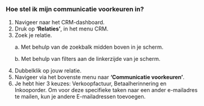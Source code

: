 ### Hoe stel ik mijn communicatie voorkeuren in?
1.	Navigeer naar het CRM-dashboard. 
2.	Druk op **‘Relaties’**, in het menu CRM.
3.	Zoek je relatie. <p>
a.	Met behulp van de zoekbalk midden boven in je scherm. <p>
b.	Met behulp van filters aan de linkerzijde van je scherm.
4.	Dubbelklik op jouw relatie.
5.	Navigeer via het bovenste menu naar **‘Communicatie voorkeuren’**.
6.	Je hebt hier 3 keuzes: Verkoopfactuur, Betaalherinnering en Inkooporder. Om voor deze specifieke taken naar een ander e-mailadres te mailen, kun je andere E-mailadressen toevoegen.
